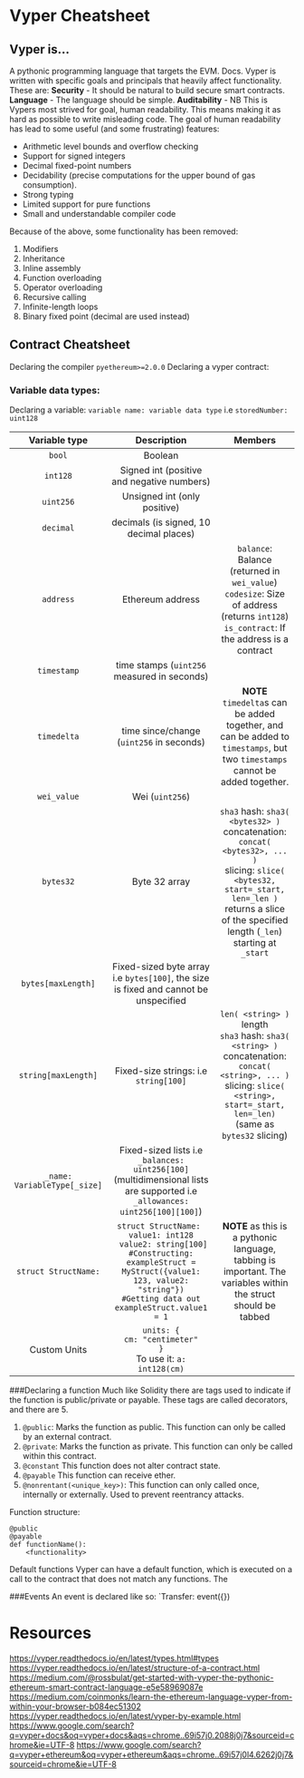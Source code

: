 # Vyper Cheatsheet

## Vyper is…
A pythonic programming language that targets the EVM. Docs.
Vyper is written with specific goals and principals that heavily affect functionality. These are:
**Security** - It should be natural to build secure smart contracts. 
**Language** - The language should be simple.
**Auditability** - NB This is Vypers most strived for goal, human readability. This means making it as hard as possible to write misleading code. The goal of human readability has lead to some useful (and some frustrating) features: 
* Arithmetic level bounds and overflow checking
* Support for signed integers
* Decimal fixed-point numbers
* Decidability (precise computations for the upper bound of gas consumption).
* Strong typing
* Limited support for pure functions
* Small and understandable compiler code

Because of the above, some functionality has been removed:
1. Modifiers
2. Inheritance
3. Inline assembly
4. Function overloading
5. Operator overloading
6. Recursive calling
7. Infinite-length loops
8. Binary fixed point (decimal are used instead)

## Contract Cheatsheet
Declaring the compiler
`pyethereum>=2.0.0`
Declaring a vyper contract:

### Variable data types:
Declaring a variable:
`variable name: variable data type`
i.e `storedNumber: uint128`

| Variable type | Description | Members |
|:-------------:|:-----------:|:-------:|
| `bool` | Boolean | |
| `int128` | Signed int (positive and negative numbers) | |
| `uint256` | Unsigned int (only positive) | | 
| `decimal` | decimals (is signed, 10 decimal places) | |
| `address` | Ethereum address | `balance`: Balance (returned in `wei_value`) <br> `codesize`: Size of address (returns `int128`) <br> `is_contract`: If the address is a contract |
| `timestamp` | time stamps (`uint256` measured in seconds) | | 
| `timedelta` | time since/change (`uint256` in seconds) | **NOTE** `timedelta`s can be added together, and can be added to `timestamps`, but two `timestamps` cannot be added together. | 
| `wei_value` | Wei (`uint256`) | | 
| `bytes32` | Byte 32 array | `sha3` hash: `sha3( <bytes32> )` <br> concatenation: `concat( <bytes32>, ... )` <br> slicing: `slice( <bytes32, start=_start, len=_len )` returns a slice of the specified length (`_len`) starting at `_start` |
| `bytes[maxLength]` | Fixed-sized byte array i.e `bytes[100]`, the size is fixed and cannot be unspecified | | 
| `string[maxLength]` | Fixed-size strings:  i.e `string[100]` | `len( <string> )` length <br> `sha3` hash: `sha3( <string> )` <br> concatenation: `concat( <string>, ... )` <br> slicing: `slice( <string>, start=_start, len=_len)` (same as `bytes32` slicing) |
| `_name: VariableType[_size]` | Fixed-sized lists i.e `_balances: uint256[100]` (multidimensional lists are supported i.e `_allowances: uint256[100][100]`) | |
| `struct StructName:` | `struct StructName: `<br>` value1: int128 `<br>` value2: string[100]`<br>`#Constructing:`<br>`exampleStruct = MyStruct({value1: 123, value2: "string"})`<br>`#Getting data out`<br>`exampleStruct.value1 = 1` | **NOTE** as this is a pythonic language, tabbing is important. The variables within the struct should be tabbed | 
| Custom Units | `units: {`<br>`cm: "centimeter"`<br>`}`<br> To use it: `a: int128(cm)` | |

###Declaring a function
Much like Solidity there are tags used to indicate if the function is public/private or payable. These tags are called decorators, and there are 5.

1. `@public`: Marks the function as public. This function can only be called by an external contract. 
2. `@private`: Marks the function as private. This function can only be called within this contract.
3. `@constant` This function does not alter contract state.
4. `@payable` This function can receive ether. 
5. `@nonrentant(<unique_key>)`: This function can only called once, internally or externally. Used to prevent reentrancy attacks.

Function structure:
```
@public
@payable
def functionName():
    <functionality>
```

Default functions
Vyper can have a default function, which is executed on a call to the contract that does not match any functions. The 


###Events
An event is declared like so:
`Transfer: event({})

# Resources
https://vyper.readthedocs.io/en/latest/types.html#types
https://vyper.readthedocs.io/en/latest/structure-of-a-contract.html
https://medium.com/@rossbulat/get-started-with-vyper-the-pythonic-ethereum-smart-contract-language-e5e58969087e
https://medium.com/coinmonks/learn-the-ethereum-language-vyper-from-within-your-browser-b084ec51302
https://vyper.readthedocs.io/en/latest/vyper-by-example.html
https://www.google.com/search?q=vyper+docs&oq=vyper+docs&aqs=chrome..69i57j0.2088j0j7&sourceid=chrome&ie=UTF-8
https://www.google.com/search?q=vyper+ethereum&oq=vyper+ethereum&aqs=chrome..69i57j0l4.6262j0j7&sourceid=chrome&ie=UTF-8